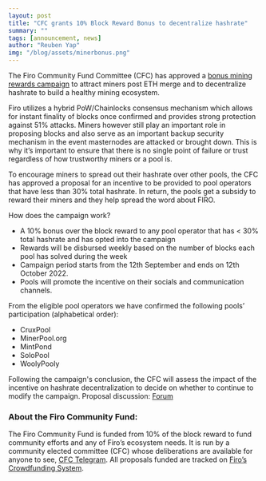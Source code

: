 ```yaml
---
layout: post
title: "CFC grants 10% Block Reward Bonus to decentralize hashrate"
summary: ""
tags: [announcement, news]
author: "Reuben Yap"
img: "/blog/assets/minerbonus.png"
---
```

The Firo Community Fund Committee (CFC) has approved a [bonus mining rewards campaign](https://funding.firo.org/proposals/mining-pool-bonus-operation-decentralize-hashrate-Fiendish) to attract miners post ETH merge and to decentralize hashrate to build a healthy mining ecosystem. 

Firo utilizes a hybrid PoW/Chainlocks consensus mechanism which allows for instant finality of blocks once confirmed and provides strong protection against 51% attacks. Miners however still play an important role in proposing blocks and also serve as an important backup security mechanism in the event masternodes are attacked or brought down. This is why it’s important to ensure that there is no single point of failure or trust regardless of how trustworthy miners or a pool is. 

To encourage miners to spread out their hashrate over other pools, the CFC has approved a proposal for an incentive to be provided to pool operators that have less than 30% total hashrate. In return, the pools get a subsidy to reward their miners and they help spread the word about FIRO. 

How does the campaign work?  
* A 10% bonus over the block reward to any pool operator that has < 30% total hashrate and has opted into the campaign
* Rewards will be disbursed weekly based on the number of blocks each pool has solved during the week
* Campaign period starts from the 12th September and ends on 12th October 2022.
* Pools will promote the incentive on their socials and communication channels.

From the eligible pool operators we have confirmed the following pools’ participation (alphabetical order):  
* CruxPool
* MinerPool.org
* MintPond
* SoloPool
* WoolyPooly

Following the campaign's conclusion, the CFC will assess the impact of the incentive on hashrate decentralization to decide on whether to continue to modify the campaign. 
Proposal discussion: [Forum](https://forum.firo.org/t/fcs-proposal-mining-pool-bonus-operation-decentralize-hashrate/2713)  

### About the Firo Community Fund:

The Firo Community Fund is funded from 10% of the block reward to fund community efforts and any of Firo’s ecosystem needs. It is run by a community elected committee (CFC) whose deliberations are available for anyone to see, [CFC Telegram](https://t.me/firocfc). All proposals funded are tracked on [Firo’s Crowdfunding System](https://funding.firo.org/).
